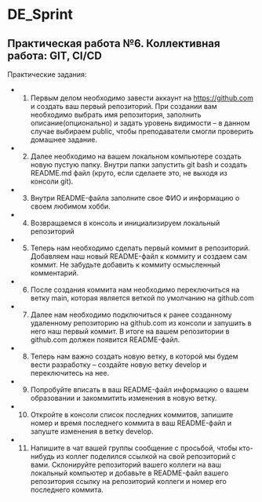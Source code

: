 # DE_Sprint

## Практическая работа №6. Коллективная работа: GIT, CI/CD

Практические задания:

-	1. Первым делом необходимо завести аккаунт на https://github.com и создать ваш первый репозиторий. При создании вам необходимо выбрать имя репозитория, заполнить описание(опционально) и задать уровень видимости – в данном случае выбираем public, чтобы преподаватели смогли проверить домашнее задание.

-	2. Далее необходимо на вашем локальном компьютере создать новую пустую папку. Внутри папки запустить git bash и создать README.md файл (круто, если сделаете это, не выходя из консоли git).

-	3. Внутри README-файла заполните свое ФИО и информацию о своем любимом хобби.

-	4. Возвращаемся в консоль и инициализируем локальный репозиторий

-	5. Теперь нам необходимо сделать первый коммит в репозиторий. Добавляем наш новый README-файл к коммиту и создаем сам коммит. Не забудьте добавить к коммиту осмысленный комментарий.

-	6. После создания коммита нам необходимо переключиться на ветку main, которая является веткой по умолчанию на github.com 

-	7. Далее нам необходимо подключиться к ранее созданному удаленному репозиторию на github.com из консоли и запушить в него наш первый коммит. В итоге на вашем репозитории в github.com должен появится README-файл.

-	8. Теперь нам важно создать новую ветку, в которой мы будем вести разработку – создайте новую ветку develop и переключитесь на нее.

-	9. Попробуйте вписать в ваш README-файл информацию о вашем образовании и закоммитить изменения в новую ветку.

-	10. Откройте в консоли список последних коммитов, запишите номер и время последнего коммита в ваш README-файл и запуште изменения в ветку develop.

-	11. Напишите в чат вашей группы сообщение с просьбой, чтобы кто-нибудь из коллег поделился ссылкой на свой репозиторий с вами. Склонируйте репозиторий вашего коллеги на ваш локальный компьютер и добавьте в README-файл вашего репозитория ссылку на репозиторий коллеги и номер его последнего коммита.